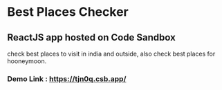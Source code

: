 # Best Places Checker

## ReactJS app hosted on Code Sandbox

check best places to visit in india and outside, also check best places for hooneymoon.


### Demo Link : https://tjn0q.csb.app/
